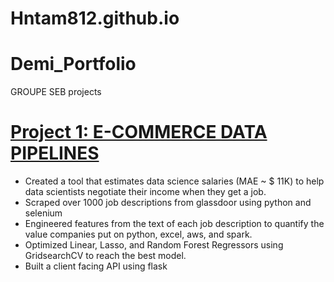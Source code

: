 # Hntam812.github.io
# Demi_Portfolio

GROUPE SEB projects

# [Project 1: E-COMMERCE DATA PIPELINES](https://github.com/Hntam812/E-COMMERCE-DATA-PIPELINES.git) 
* Created a tool that estimates data science salaries (MAE ~ $ 11K) to help data scientists negotiate their income when they get a job.
* Scraped over 1000 job descriptions from glassdoor using python and selenium
* Engineered features from the text of each job description to quantify the value companies put on python, excel, aws, and spark. 
* Optimized Linear, Lasso, and Random Forest Regressors using GridsearchCV to reach the best model. 
* Built a client facing API using flask 



